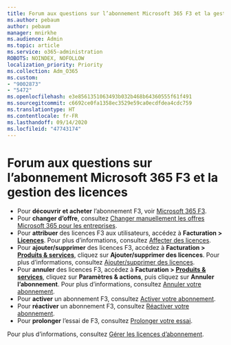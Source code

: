 ```yaml
---
title: Forum aux questions sur l’abonnement Microsoft 365 F3 et la gestion des licences
ms.author: pebaum
author: pebaum
manager: mnirkhe
ms.audience: Admin
ms.topic: article
ms.service: o365-administration
ROBOTS: NOINDEX, NOFOLLOW
localization_priority: Priority
ms.collection: Adm_O365
ms.custom:
- "9002873"
- "5472"
ms.openlocfilehash: e3e8561351063493b032b468b64360555f61f491
ms.sourcegitcommit: c6692ce0fa1358ec3529e59ca0ecdfdea4cdc759
ms.translationtype: HT
ms.contentlocale: fr-FR
ms.lasthandoff: 09/14/2020
ms.locfileid: "47743174"
---
```

# <a name="microsoft-365-f3-subscription-and-license-management-faq"></a>Forum aux questions sur l’abonnement Microsoft 365 F3 et la gestion des licences

- Pour **découvrir et acheter** l’abonnement F3, voir [Microsoft 365 F3](https://www.microsoft.com/microsoft-365/microsoft-365-enterprise-f3?activetab=pivot%3aoverviewtab).
- Pour **changer d’offre**, consultez [Changer manuellement les offres Microsoft 365 pour les entreprises](https://docs.microsoft.com/microsoft-365/commerce/subscriptions/switch-plans-manually?view=o365-worldwide).
- Pour **attribuer** des licences F3 aux utilisateurs, accédez à **Facturation > [Licences](https://go.microsoft.com/fwlink/p/?linkid=842264)**. Pour plus d’informations, consultez [Affecter des licences](https://docs.microsoft.com/microsoft-365/admin/manage/assign-licenses-to-users?view=o365-worldwide).
- Pour **ajouter/supprimer** des licences F3, accédez à **Facturation > [Produits & services](https://go.microsoft.com/fwlink/p/?linkid=842054)**, cliquez sur **Ajouter/supprimer des licences**. Pour plus d’informations, consultez [Ajouter/supprimer des licences](https://docs.microsoft.com/microsoft-365/commerce/licenses/buy-licenses?view=o365-worldwide#add-or-remove-licenses-for-your-business-subscription). 
- Pour **annuler** des licences F3, accédez à **Facturation > [Produits & services](https://go.microsoft.com/fwlink/p/?linkid=842054)**, cliquez sur **Paramètres & actions**, puis cliquez sur **Annuler l’abonnement**. Pour plus d’informations, consultez [Annuler votre abonnement](https://docs.microsoft.com/officF365/admin/subscriptions-and-billing/cancel-your-subscription).
- Pour **activer** un abonnement F3, consultez [Activer votre abonnement](https://docs.microsoft.com/alchemyinsights/activate-your-office-365-subscription).
- Pour **réactiver** un abonnement F3, consultez [Réactiver votre abonnement](https://docs.microsoft.com/alchemyinsights/reactivate-your-subscription).
- Pour **prolonger** l’essai de F3, consultez [Prolonger votre essai](https://docs.microsoft.com/alchemyinsights/extend-your-trial-for-office-365-for-business).

Pour plus d’informations, consultez [Gérer les licences d’abonnement](https://docs.microsoft.com/microsoft-365/commerce/licenses/buy-licenses?view=o365-worldwide#add-or-remove-licenses-for-your-business-subscription).
